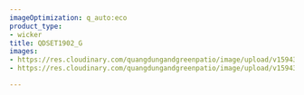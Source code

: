 ```yaml
---
imageOptimization: q_auto:eco
product_type:
- wicker
title: QDSET1902_G
images:
- https://res.cloudinary.com/quangdungandgreenpatio/image/upload/v1594348005/posts/DSC_5746_h7nnxt.jpg
- https://res.cloudinary.com/quangdungandgreenpatio/image/upload/v1594348005/posts/DSC_5743_k7o4n0.jpg

---
```

